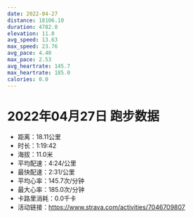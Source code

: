 ```yaml
---
date: 2022-04-27
distance: 18106.10
duration: 4782.0
elevation: 11.0
avg_speed: 13.63
max_speed: 23.76
avg_pace: 4.40
max_pace: 2.53
avg_heartrate: 145.7
max_heartrate: 185.0
calories: 0.0
---
```


# 2022年04月27日 跑步数据

- 距离：18.11公里
- 时长：1:19:42
- 海拔：11.0米
- 平均配速：4:24/公里
- 最快配速：2:31/公里
- 平均心率：145.7次/分钟
- 最大心率：185.0次/分钟
- 卡路里消耗：0.0千卡
- 活动链接：https://www.strava.com/activities/7046709807
